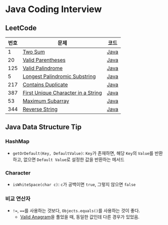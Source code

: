 # Java Coding Interview
## LeetCode

| 번호  | 문제                                                                                                      | 코드                                                                                                                                                     |
|-----|---------------------------------------------------------------------------------------------------------|--------------------------------------------------------------------------------------------------------------------------------------------------------|
| 1   | [Two Sum](https://leetcode.com/problems/two-sum/)                                                       | [Java](https://github.com/rldnrl/java-coding-interview/blob/main/0001-two-sum/0001-two-sum.java)                                                       |
| 20  | [Valid Parentheses](https://leetcode.com/problems/valid-parentheses/)                                   | [Java](https://github.com/rldnrl/java-coding-interview/blob/main/0020-valid-parentheses/0020-valid-parentheses.java)                                   |
| 125 | [Valid Palindrome](https://leetcode.com/problems/valid-palindrome/)                                     | [Java](https://github.com/rldnrl/java-coding-interview/blob/main/0125-valid-palindrome/0125-valid-palindrome.java)                                     |
| 5   | [Longest Palindromic Substring](https://leetcode.com/problems/longest-palindromic-substring/)           | [Java](https://github.com/rldnrl/java-coding-interview/blob/main/0005-longest-palindromic-substring/0005-longest-palindromic-substring.java)           |
| 217 | [Contains Duplicate](https://leetcode.com/problems/contains-duplicate/)                                 | [Java](https://github.com/rldnrl/java-coding-interview/blob/main/0217-contains-duplicate/0217-contains-duplicate.java)                                 |
| 387 | [First Unique Character in a String](https://leetcode.com/problems/first-unique-character-in-a-string/) | [Java](https://github.com/rldnrl/java-coding-interview/blob/main/0387-first-unique-character-in-a-string/0387-first-unique-character-in-a-string.java) |
| 53  | [Maximum Subarray](https://leetcode.com/problems/maximum-subarray/)                                     | [Java](https://github.com/rldnrl/java-coding-interview/blob/main/0053-maximum-subarray/0053-maximum-subarray.java)                                     |
| 344 | [Reverse String](https://leetcode.com/problems/reverse-string/)                                         | [Java](https://github.com/rldnrl/java-coding-interview/blob/main/0344-reverse-string/0344-reverse-string.java)                                         |

## Java Data Structure Tip
### HashMap
- `getOrDefault(Key, DefaultValue)`: `Key`가 존재하면, 해당 `Key`의 `Value`를 반환하고, 없으면 `Default Value`로 설정한 값을 반환하는 메서드

### Character
- `isWhiteSpace(char c)`: `c`가 공백이면 `true`, 그렇지 않으면 `false`

### 비교 연산자
- `!=`, `==`를 사용하는 것보다, `Objects.equals()`를 사용하는 것이 좋다.
  - [Valid Anagram](https://leetcode.com/problems/valid-anagram/)을 풀었을 때, 동일한 값인데 다른 경우가 있었음.